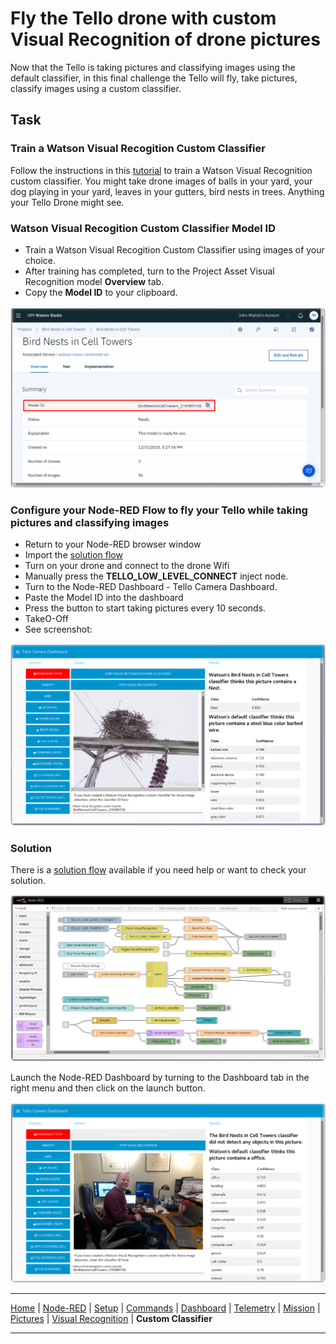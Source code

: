 # Fly the Tello drone with custom Visual Recognition of drone pictures

Now that the Tello is taking pictures and classifying images using the default classifier, in this final challenge the Tello will fly, take pictures, classify images using a custom classifier.

## Task

### Train a Watson Visual Recogition Custom Classifier

Follow the instructions in this [tutorial](https://developer.ibm.com/tutorials/detect-wildfire-damaged-homes-using-drone-images-watson-visual-recognition/) to train a Watson Visual Recognition custom classifier.  You might take drone images of balls in your yard, your dog playing in your yard, leaves in your gutters, bird nests in trees.  Anything your Tello Drone might see.

### Watson Visual Recogition Custom Classifier Model ID

- Train a Watson Visual Recogition Custom Classifier using images of your choice.
- After training has completed, turn to the Project Asset Visual Recognition model **Overview** tab.
- Copy the **Model ID** to your clipboard.


![Watson Visual Recognition Custom Classifier Model ID](/docs/screenshots/WatsonStudioVisualRecognitionCustomClassifier.png?raw=true "Watson Visual Recognition Custom Classifier")

### Configure your Node-RED Flow to fly your Tello while taking pictures and classifying images

- Return to your Node-RED browser window
- Import the [solution flow](/flows/solutions/part9_solution.json)
- Turn on your drone and connect to the drone Wifi
- Manually press the **TELLO_LOW_LEVEL_CONNECT** inject node.
- Turn to the Node-RED Dashboard - Tello Camera Dashboard.
- Paste the Model ID into the dashboard
- Press the button to start taking pictures every 10 seconds.
- TakeO-Off
- See screenshot:

![Tello Custom Classifier Visual Recognition Dashboard Solution](/docs/screenshots/NodeRED-Tello-CustomClassifierVisualRecognition-Dashboard.png?raw=true "Tello Custom Classifier Visual Recognition Dashboard Solution")

### Solution

There is a [solution flow](/flows/solutions/part9_solution.json) available if you need help or want to check your solution.

![Tello Custom Classifier Visual Recognition Dashboard Solution flow](/docs/screenshots/NodeRED-Tello-CustomClassifierVisualRecognition-Solution-flow.png?raw=true "Tello Custom Classifier Visual Recognition Dashboard Solution flow")

Launch the Node-RED Dashboard by turning to the Dashboard tab in the right menu and then click on the launch button.

![Tello Custom Classifier Visual Recognition Dashboard Solution Developer Selfie](/docs/screenshots/NodeRED-Tello-DeveloperSelfie.png?raw=true "Tello Custom Classifier Visual Recognition Dashboard Solution")

---

[Home](/README.md) | [Node-RED](/docs/PART1.md) | [Setup](/docs/PART2.md) | [Commands](/docs/PART3.md) | [Dashboard](/docs/PART4.md) | [Telemetry](/docs/PART5.md) | [Mission](/docs/PART6.md) | [Pictures](/docs/PART7.md) | [Visual Recognition](/docs/PART8.md) | **Custom Classifier**

---
